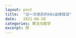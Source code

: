 ```yaml
---
layout: post
title:  "记一次诡异的k8s运维错误"
date:   2021-08-28
categories: 算法与数学
excerpt: 嗯
---
```


<div id="page1"></div>
<script>
$("#page1").load("/img/11.html");
</script>